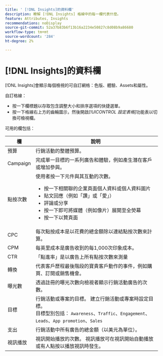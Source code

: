 ```yaml
---
title: ' [!DNL Insights]的資料欄'
description: 瞭解 [!DNL Insights] 格線中的每一欄代表什麼。
feature: Attributes, Insights
recommendations: noDisplay
source-git-commit: 52a37b83b6f13b16a2234e50827c8d08b9a86680
workflow-type: tm+mt
source-wordcount: '284'
ht-degree: 2%

---
```



# [!DNL Insights]的資料欄

[!DNL Insights]會顯示每個檢視的可自訂網格：色版、體驗、Assets和屬性。

自訂格線：

- 按一下欄標題以存取包含調整大小和排序選項的快捷選單。
- 按一下格線右上方的齒輪圖示，然後開啟&#x200B;_[!UICONTROL 設定表格]_&#x200B;功能表以切換可檢視欄。

可用的欄包括：

| 欄 | 說明 |
| ----------- | ------------ |
| 預算 | 行銷活動的整體預算。 |
| Campaign | 完成單一目標的一系列廣告和體驗，例如產生潛在客戶或增加參與。 |
| 點按次數 | 使用者按一下元件與其互動的次數。<ul><li>按一下相關聯的企業頁面個人資料或個人資料圖片</li><li>貼文回應（例如「讚」或「愛」）</li><li>評論或分享</li><li>按一下即可將媒體（例如像片）展開至全熒幕</li><li>按一下以贊頁面</li></ul> |
| CPC | 每次點按成本是以花費的總金額除以連結點按次數來計算。 |
| CPM | 每英里成本是廣告收到的每1,000次印象成本。 |
| CTR | 「點進率」是以廣告上所有點按次數來測量 |
| 轉換 | 代表客戶歷程最後階段的寶貴客戶動作的事件，例如購買、訂閱或銷售機會。 |
| 曝光數 | 透過註冊的曝光次數向檢視者顯示行銷活動廣告的次數。 |
| 目標 | 行銷活動或專案的目標。 建立行銷活動或專案時設定目標。<br>目標型別包括： `Awareness`、`Traffic`、`Engagement`、`Leads`、`App promotion`、`Sales` |
| 支出 | 行銷活動中所有廣告的總金額（以美元為單位）。 |
| 視訊播放 | 視訊開始播放的次數。 視訊播放可在視訊開始自動播放或有人點按以播放視訊時發生。 |
